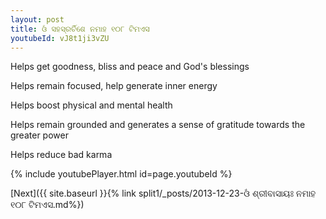```yaml
---
layout: post
title: ଓଁ ସହସ୍ରର୍ଚିଶେ ନମାହ ୧୦୮ ଟିମଏସ
youtubeId: vJ8t1ji3vZU
---
```

 
 
Helps get goodness, bliss and peace and God's blessings
 
Helps remain focused, help generate inner energy 
 
Helps boost physical and mental health 
 
Helps remain grounded and generates a sense of gratitude towards the greater power 
 
Helps reduce bad karma
 
 
 
 


{% include youtubePlayer.html id=page.youtubeId %}
 
[Next]({{ site.baseurl }}{% link  split1/_posts/2013-12-23-ଓଁ ଶ୍ରୀବାସାୟଃ ନମାହ ୧୦୮ ଟିମଏସ.md%})
 
